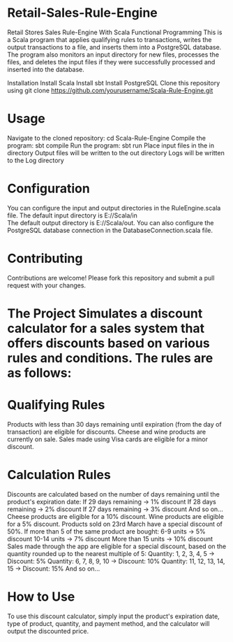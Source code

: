 # Retail-Sales-Rule-Engine
Retail Stores Sales Rule-Engine With Scala Functional Programming
This is a Scala program that applies qualifying rules to transactions, writes the output transactions to a file, and inserts them into a PostgreSQL database. The program also monitors an input directory for new files, processes the files, and deletes the input files if they were successfully processed and inserted into the database.

Installation
Install Scala
Install sbt
Install PostgreSQL
Clone this repository using git clone https://github.com/yourusername/Scala-Rule-Engine.git
# Usage
Navigate to the cloned repository: cd Scala-Rule-Engine
Compile the program: sbt compile
Run the program: sbt run
Place input files in the in directory
Output files will be written to the out directory
Logs will be written to the Log directory

# Configuration
You can configure the input and output directories in the RuleEngine.scala file. 
The default input directory is E://Scala/in  
The default output directory is E://Scala/out.
You can also configure the PostgreSQL database connection in the DatabaseConnection.scala file.

# Contributing
Contributions are welcome! Please fork this repository and submit a pull request with your changes.


# The Project Simulates a discount calculator for a sales system that offers discounts based on various rules and conditions. The rules are as follows:


# Qualifying Rules
Products with less than 30 days remaining until expiration (from the day of transaction) are eligible for discounts.
Cheese and wine products are currently on sale.
Sales made using Visa cards are eligible for a minor discount.

# Calculation Rules
Discounts are calculated based on the number of days remaining until the product's expiration date:
If 29 days remaining -> 1% discount
If 28 days remaining -> 2% discount
If 27 days remaining -> 3% discount
And so on...
Cheese products are eligible for a 10% discount.
Wine products are eligible for a 5% discount.
Products sold on 23rd March have a special discount of 50%.
If more than 5 of the same product are bought:
6-9 units -> 5% discount
10-14 units -> 7% discount
More than 15 units -> 10% discount
Sales made through the app are eligible for a special discount, based on the quantity rounded up to the nearest multiple of 5:
Quantity: 1, 2, 3, 4, 5 -> Discount: 5%
Quantity: 6, 7, 8, 9, 10 -> Discount: 10%
Quantity: 11, 12, 13, 14, 15 -> Discount: 15%
And so on...

# How to Use
To use this discount calculator, simply input the product's expiration date, type of product, quantity, and payment method, and the calculator will output the discounted price.



